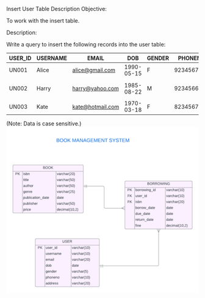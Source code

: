 Insert User Table
Description
Objective:

To work with the insert table.

Description:

Write a query to insert the following records into the user table:

| USER_ID | USERNAME | EMAIL              | DOB         | GENDER | PHONENO    | ADDRESS       |
|---------|----------|--------------------|-------------|--------|------------|---------------|
| UN001   | Alice    | alice@gmail.com    | 1990-05-15  | F      | 9234567890 | 123 Main St   |
| UN002   | Harry    | harry@yahoo.com    | 1985-08-22  | M      | 9234566891 | 60 Hobbson St |
| UN003   | Kate     | kate@hotmail.com   | 1970-03-18  | F      | 8234567898 | 35 Willis St  |

(Note: Data is case sensitive.)
![image alt](https://github.com/PraveenKumara2k33/Cognizant-JavaStack-Handson-2024/blob/afac1a7b2c141cd56f734326af7175fe08be4c84/Stage%201/SQL%20Programming/image-1.png)
